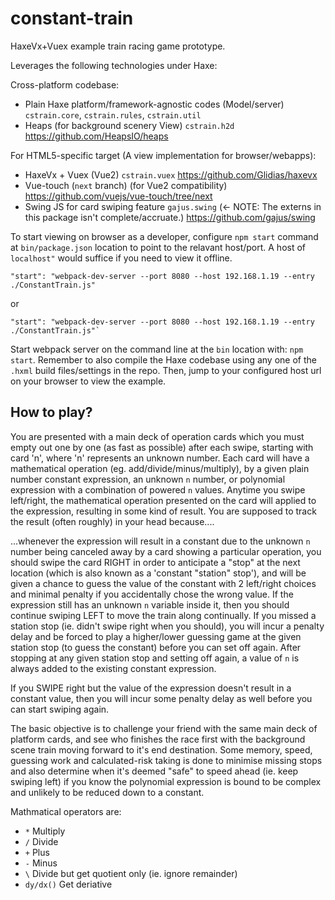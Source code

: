 # constant-train

HaxeVx+Vuex example train racing game prototype.

Leverages the following technologies under Haxe:
	
Cross-platform codebase:

- Plain Haxe platform/framework-agnostic codes (Model/server) `cstrain.core`,  `cstrain.rules`,  `cstrain.util` 
- Heaps (for background scenery View)  `cstrain.h2d` https://github.com/HeapsIO/heaps

For HTML5-specific target (A view implementation for browser/webapps):
	
- HaxeVx + Vuex (Vue2) `cstrain.vuex`  https://github.com/Glidias/haxevx
- Vue-touch (`next` branch) (for Vue2 compatibility) https://github.com/vuejs/vue-touch/tree/next
- Swing JS for card swiping feature `gajus.swing`  (<- NOTE: The externs in this package isn't complete/accruate.) https://github.com/gajus/swing 

To start viewing on browser as a developer, configure `npm start` command at `bin/package.json` location to point to the relavant host/port. A host of `localhost"` would suffice if you need to view it offline. 

	"start": "webpack-dev-server --port 8080 --host 192.168.1.19 --entry ./ConstantTrain.js"

or

	"start": "webpack-dev-server --port 8080 --host 192.168.1.19 --entry ./ConstantTrain.js"`
	
Start webpack server on the  command line at the `bin` location with: `npm start`. Remember to also compile the Haxe codebase  using any one of the `.hxml` build files/settings in the repo. Then, jump to your configured host url on your browser to view the example.
	
## How to play?

You are presented with a main deck of operation cards which you must empty out one by one (as fast as possible) after each swipe, starting with card 'n', where 'n' represents an unknown number. Each card will have a mathematical operation (eg. add/divide/minus/multiply), by a given plain number constant expression, an unknown `n` number, or polynomial expression with a combination of powered `n` values. Anytime you swipe left/right, the mathematical operation presented on the card will applied to the expression, resulting in some kind of result. You are supposed to track the result (often roughly) in your head because....

...whenever the expression will result in a constant due to the unknown `n` number being canceled away by a card showing a particular operation, you should swipe the card RIGHT in order to anticipate a "stop" at the next location (which is also known as a 'constant "station" stop'), and will be given a chance to guess the value of the constant with 2 left/right choices and minimal penalty if you accidentally chose the wrong value. If the expression still has an unknown `n` variable inside it, then you should continue swiping LEFT to move the train along continually. If you missed a station stop (ie. didn't swipe right when you should), you will incur a penalty delay and be  forced to play a higher/lower guessing game at the given station stop (to guess the constant) before you can set off again. After stopping at any given station stop and setting off again, a value of `n` is always added to the existing constant expression.  

If you SWIPE right but the value of the expression doesn't result in a constant  value, then you will incur some penalty delay as well before you can start swiping again.

The basic objective is to challenge your friend with the same main deck of platform cards, and see who finishes the race first with the background scene train moving forward to it's end destination. Some memory, speed,  guessing work and calculated-risk taking is done to minimise missing stops and also determine when it's deemed "safe" to speed ahead (ie. keep swiping left) if you know the  polynomial expression is bound to be complex and unlikely to be reduced down to a constant.

Mathmatical operators are:
	
- `*` Multiply
- `/` Divide
- `+` Plus
- `-` Minus
- `\` Divide but get quotient only (ie. ignore remainder)
- `dy/dx()` Get deriative 
